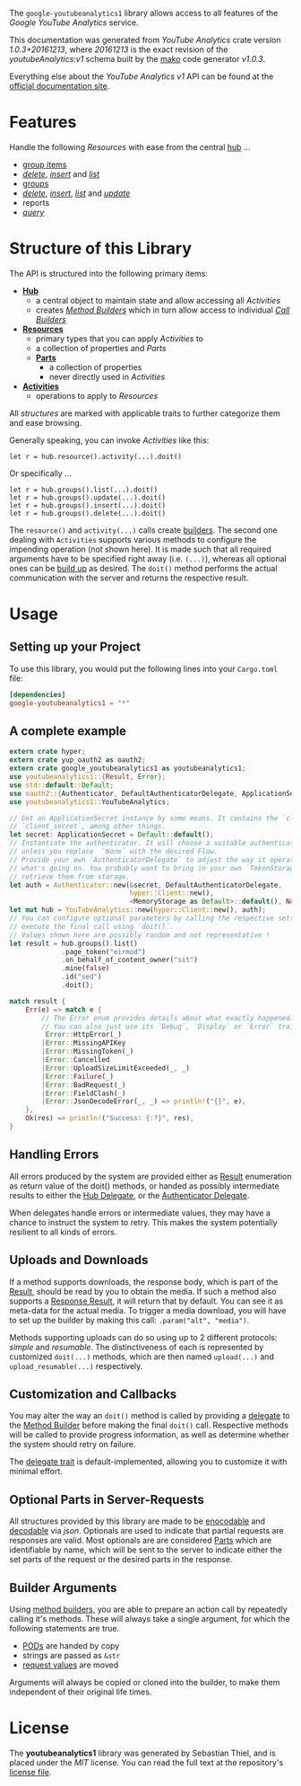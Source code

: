 <!---
DO NOT EDIT !
This file was generated automatically from 'src/mako/api/README.md.mako'
DO NOT EDIT !
-->
The `google-youtubeanalytics1` library allows access to all features of the *Google YouTube Analytics* service.

This documentation was generated from *YouTube Analytics* crate version *1.0.3+20161213*, where *20161213* is the exact revision of the *youtubeAnalytics:v1* schema built by the [mako](http://www.makotemplates.org/) code generator *v1.0.3*.

Everything else about the *YouTube Analytics* *v1* API can be found at the
[official documentation site](http://developers.google.com/youtube/analytics/).
# Features

Handle the following *Resources* with ease from the central [hub](https://docs.rs/google-youtubeanalytics1/1.0.3+20161213/google_youtubeanalytics1/struct.YouTubeAnalytics.html) ... 

* [group items](https://docs.rs/google-youtubeanalytics1/1.0.3+20161213/google_youtubeanalytics1/struct.GroupItem.html)
 * [*delete*](https://docs.rs/google-youtubeanalytics1/1.0.3+20161213/google_youtubeanalytics1/struct.GroupItemDeleteCall.html), [*insert*](https://docs.rs/google-youtubeanalytics1/1.0.3+20161213/google_youtubeanalytics1/struct.GroupItemInsertCall.html) and [*list*](https://docs.rs/google-youtubeanalytics1/1.0.3+20161213/google_youtubeanalytics1/struct.GroupItemListCall.html)
* [groups](https://docs.rs/google-youtubeanalytics1/1.0.3+20161213/google_youtubeanalytics1/struct.Group.html)
 * [*delete*](https://docs.rs/google-youtubeanalytics1/1.0.3+20161213/google_youtubeanalytics1/struct.GroupDeleteCall.html), [*insert*](https://docs.rs/google-youtubeanalytics1/1.0.3+20161213/google_youtubeanalytics1/struct.GroupInsertCall.html), [*list*](https://docs.rs/google-youtubeanalytics1/1.0.3+20161213/google_youtubeanalytics1/struct.GroupListCall.html) and [*update*](https://docs.rs/google-youtubeanalytics1/1.0.3+20161213/google_youtubeanalytics1/struct.GroupUpdateCall.html)
* reports
 * [*query*](https://docs.rs/google-youtubeanalytics1/1.0.3+20161213/google_youtubeanalytics1/struct.ReportQueryCall.html)




# Structure of this Library

The API is structured into the following primary items:

* **[Hub](https://docs.rs/google-youtubeanalytics1/1.0.3+20161213/google_youtubeanalytics1/struct.YouTubeAnalytics.html)**
    * a central object to maintain state and allow accessing all *Activities*
    * creates [*Method Builders*](https://docs.rs/google-youtubeanalytics1/1.0.3+20161213/google_youtubeanalytics1/trait.MethodsBuilder.html) which in turn
      allow access to individual [*Call Builders*](https://docs.rs/google-youtubeanalytics1/1.0.3+20161213/google_youtubeanalytics1/trait.CallBuilder.html)
* **[Resources](https://docs.rs/google-youtubeanalytics1/1.0.3+20161213/google_youtubeanalytics1/trait.Resource.html)**
    * primary types that you can apply *Activities* to
    * a collection of properties and *Parts*
    * **[Parts](https://docs.rs/google-youtubeanalytics1/1.0.3+20161213/google_youtubeanalytics1/trait.Part.html)**
        * a collection of properties
        * never directly used in *Activities*
* **[Activities](https://docs.rs/google-youtubeanalytics1/1.0.3+20161213/google_youtubeanalytics1/trait.CallBuilder.html)**
    * operations to apply to *Resources*

All *structures* are marked with applicable traits to further categorize them and ease browsing.

Generally speaking, you can invoke *Activities* like this:

```Rust,ignore
let r = hub.resource().activity(...).doit()
```

Or specifically ...

```ignore
let r = hub.groups().list(...).doit()
let r = hub.groups().update(...).doit()
let r = hub.groups().insert(...).doit()
let r = hub.groups().delete(...).doit()
```

The `resource()` and `activity(...)` calls create [builders][builder-pattern]. The second one dealing with `Activities` 
supports various methods to configure the impending operation (not shown here). It is made such that all required arguments have to be 
specified right away (i.e. `(...)`), whereas all optional ones can be [build up][builder-pattern] as desired.
The `doit()` method performs the actual communication with the server and returns the respective result.

# Usage

## Setting up your Project

To use this library, you would put the following lines into your `Cargo.toml` file:

```toml
[dependencies]
google-youtubeanalytics1 = "*"
```

## A complete example

```Rust
extern crate hyper;
extern crate yup_oauth2 as oauth2;
extern crate google_youtubeanalytics1 as youtubeanalytics1;
use youtubeanalytics1::{Result, Error};
use std::default::Default;
use oauth2::{Authenticator, DefaultAuthenticatorDelegate, ApplicationSecret, MemoryStorage};
use youtubeanalytics1::YouTubeAnalytics;

// Get an ApplicationSecret instance by some means. It contains the `client_id` and 
// `client_secret`, among other things.
let secret: ApplicationSecret = Default::default();
// Instantiate the authenticator. It will choose a suitable authentication flow for you, 
// unless you replace  `None` with the desired Flow.
// Provide your own `AuthenticatorDelegate` to adjust the way it operates and get feedback about 
// what's going on. You probably want to bring in your own `TokenStorage` to persist tokens and
// retrieve them from storage.
let auth = Authenticator::new(&secret, DefaultAuthenticatorDelegate,
                              hyper::Client::new(),
                              <MemoryStorage as Default>::default(), None);
let mut hub = YouTubeAnalytics::new(hyper::Client::new(), auth);
// You can configure optional parameters by calling the respective setters at will, and
// execute the final call using `doit()`.
// Values shown here are possibly random and not representative !
let result = hub.groups().list()
             .page_token("eirmod")
             .on_behalf_of_content_owner("sit")
             .mine(false)
             .id("sed")
             .doit();

match result {
    Err(e) => match e {
        // The Error enum provides details about what exactly happened.
        // You can also just use its `Debug`, `Display` or `Error` traits
         Error::HttpError(_)
        |Error::MissingAPIKey
        |Error::MissingToken(_)
        |Error::Cancelled
        |Error::UploadSizeLimitExceeded(_, _)
        |Error::Failure(_)
        |Error::BadRequest(_)
        |Error::FieldClash(_)
        |Error::JsonDecodeError(_, _) => println!("{}", e),
    },
    Ok(res) => println!("Success: {:?}", res),
}

```
## Handling Errors

All errors produced by the system are provided either as [Result](https://docs.rs/google-youtubeanalytics1/1.0.3+20161213/google_youtubeanalytics1/enum.Result.html) enumeration as return value of 
the doit() methods, or handed as possibly intermediate results to either the 
[Hub Delegate](https://docs.rs/google-youtubeanalytics1/1.0.3+20161213/google_youtubeanalytics1/trait.Delegate.html), or the [Authenticator Delegate](https://docs.rs/yup-oauth2/*/yup_oauth2/trait.AuthenticatorDelegate.html).

When delegates handle errors or intermediate values, they may have a chance to instruct the system to retry. This 
makes the system potentially resilient to all kinds of errors.

## Uploads and Downloads
If a method supports downloads, the response body, which is part of the [Result](https://docs.rs/google-youtubeanalytics1/1.0.3+20161213/google_youtubeanalytics1/enum.Result.html), should be
read by you to obtain the media.
If such a method also supports a [Response Result](https://docs.rs/google-youtubeanalytics1/1.0.3+20161213/google_youtubeanalytics1/trait.ResponseResult.html), it will return that by default.
You can see it as meta-data for the actual media. To trigger a media download, you will have to set up the builder by making
this call: `.param("alt", "media")`.

Methods supporting uploads can do so using up to 2 different protocols: 
*simple* and *resumable*. The distinctiveness of each is represented by customized 
`doit(...)` methods, which are then named `upload(...)` and `upload_resumable(...)` respectively.

## Customization and Callbacks

You may alter the way an `doit()` method is called by providing a [delegate](https://docs.rs/google-youtubeanalytics1/1.0.3+20161213/google_youtubeanalytics1/trait.Delegate.html) to the 
[Method Builder](https://docs.rs/google-youtubeanalytics1/1.0.3+20161213/google_youtubeanalytics1/trait.CallBuilder.html) before making the final `doit()` call. 
Respective methods will be called to provide progress information, as well as determine whether the system should 
retry on failure.

The [delegate trait](https://docs.rs/google-youtubeanalytics1/1.0.3+20161213/google_youtubeanalytics1/trait.Delegate.html) is default-implemented, allowing you to customize it with minimal effort.

## Optional Parts in Server-Requests

All structures provided by this library are made to be [enocodable](https://docs.rs/google-youtubeanalytics1/1.0.3+20161213/google_youtubeanalytics1/trait.RequestValue.html) and 
[decodable](https://docs.rs/google-youtubeanalytics1/1.0.3+20161213/google_youtubeanalytics1/trait.ResponseResult.html) via *json*. Optionals are used to indicate that partial requests are responses 
are valid.
Most optionals are are considered [Parts](https://docs.rs/google-youtubeanalytics1/1.0.3+20161213/google_youtubeanalytics1/trait.Part.html) which are identifiable by name, which will be sent to 
the server to indicate either the set parts of the request or the desired parts in the response.

## Builder Arguments

Using [method builders](https://docs.rs/google-youtubeanalytics1/1.0.3+20161213/google_youtubeanalytics1/trait.CallBuilder.html), you are able to prepare an action call by repeatedly calling it's methods.
These will always take a single argument, for which the following statements are true.

* [PODs][wiki-pod] are handed by copy
* strings are passed as `&str`
* [request values](https://docs.rs/google-youtubeanalytics1/1.0.3+20161213/google_youtubeanalytics1/trait.RequestValue.html) are moved

Arguments will always be copied or cloned into the builder, to make them independent of their original life times.

[wiki-pod]: http://en.wikipedia.org/wiki/Plain_old_data_structure
[builder-pattern]: http://en.wikipedia.org/wiki/Builder_pattern
[google-go-api]: https://github.com/google/google-api-go-client

# License
The **youtubeanalytics1** library was generated by Sebastian Thiel, and is placed 
under the *MIT* license.
You can read the full text at the repository's [license file][repo-license].

[repo-license]: https://github.com/Byron/google-apis-rsblob/master/LICENSE.md
